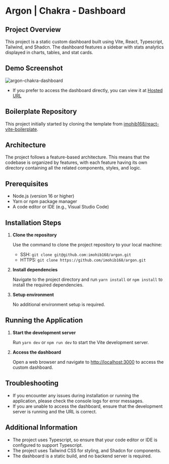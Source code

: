 # Argon | Chakra - Dashboard

## Project Overview

This project is a static custom dashboard built using Vite, React, Typescript, Tailwind, and Shadcn. The dashboard features a sidebar with stats analytics displayed in charts, tables, and stat cards.

## Demo Screenshot

![argon-chakra-dashboard](https://github.com/imohib168/argon/assets/50514728/5ddac52c-5370-4809-9a1b-c6711a1f99e7)

- If you prefer to access the dashboard directly, you can view it at [Hosted URL](https://argon-mu.vercel.app)

## Boilerplate Repository

This project initially started by cloning the template from [imohib168/react-vite-boilerplate](https://github.com/imohib168/react-vite-boilerplate).

## Architecture

The project follows a feature-based architecture. This means that the codebase is organized by features, with each feature having its own directory containing all the related components, styles, and logic.

## Prerequisites

- Node.js (version 16 or higher)
- Yarn or npm package manager
- A code editor or IDE (e.g., Visual Studio Code)

## Installation Steps

1. **Clone the repository**
   
   Use the command to clone the project repository to your local machine:
   - SSH: `git clone git@github.com:imohib168/argon.git`
   - HTTPS: `git clone https://github.com/imohib168/argon.git`

2. **Install dependencies**
   
   Navigate to the project directory and run `yarn install` or `npm install` to install the required dependencies.

3. **Setup environment**
   
   No additional environment setup is required.

## Running the Application

1. **Start the development server**
   
   Run `yarn dev` or `npm run dev` to start the Vite development server.

2. **Access the dashboard**
   
   Open a web browser and navigate to [http://localhost:3000](http://localhost:3000) to access the custom dashboard.

## Troubleshooting

- If you encounter any issues during installation or running the application, please check the console logs for error messages.
- If you are unable to access the dashboard, ensure that the development server is running and the URL is correct.

## Additional Information

- The project uses Typescript, so ensure that your code editor or IDE is configured to support Typescript.
- The project uses Tailwind CSS for styling, and Shadcn for components.
- The dashboard is a static build, and no backend server is required.
